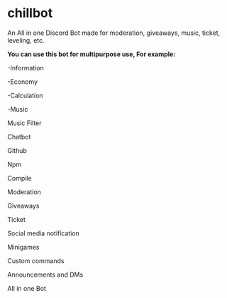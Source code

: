 # chillbot
An All in one Discord Bot made for moderation, giveaways, music, ticket, leveling, etc.

**You can use this bot for multipurpose use, For example:**

-Information

-Economy

-Calculation

-Music

Music Filter

Chatbot

Github

Npm

Compile

Moderation

Giveaways

Ticket

Social media notification

Minigames

Custom commands

Announcements and DMs

All in one Bot


